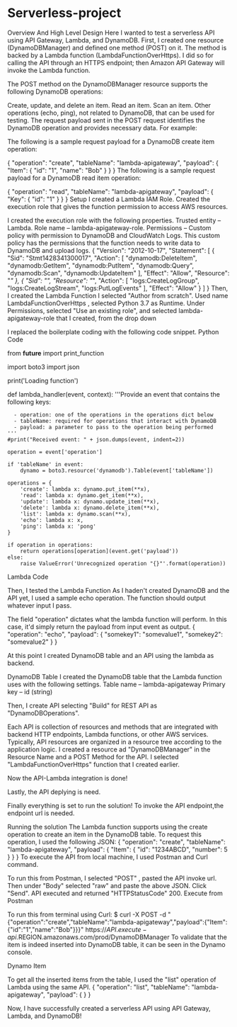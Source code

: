 # Serverless-project

Overview And High Level Design
Here I wanted to test a serverless API using API Gateway, Lambda, and DynamoDB.
First, I created one resource (DynamoDBManager) and defined one method (POST) on it. The method is backed by a Lambda function (LambdaFunctionOverHttps). I did so for calling the API through an HTTPS endpoint; then Amazon API Gateway will invoke the Lambda function.

The POST method on the DynamoDBManager resource supports the following DynamoDB operations:

Create, update, and delete an item.
Read an item.
Scan an item.
Other operations (echo, ping), not related to DynamoDB, that can be used for testing.
The request payload sent in the POST request identifies the DynamoDB operation and provides necessary data. For example:

The following is a sample request payload for a DynamoDB create item operation:

{
    "operation": "create",
    "tableName": "lambda-apigateway",
    "payload": {
        "Item": {
            "id": "1",
            "name": "Bob"
        }
    }
}
The following is a sample request payload for a DynamoDB read item operation:

{
    "operation": "read",
    "tableName": "lambda-apigateway",
    "payload": {
        "Key": {
            "id": "1"
        }
    }
}
Setup
I created a Lambda IAM Role. Created the execution role that gives the function permission to access AWS resources.

I created the execution role with the following properties.
Trusted entity – Lambda.
Role name – lambda-apigateway-role.
Permissions – Custom policy with permission to DynamoDB and CloudWatch Logs. This custom policy has the permissions that the function needs to write data to DynamoDB and upload logs.
{
"Version": "2012-10-17",
"Statement": [
{
  "Sid": "Stmt1428341300017",
  "Action": [
    "dynamodb:DeleteItem",
    "dynamodb:GetItem",
    "dynamodb:PutItem",
    "dynamodb:Query",
    "dynamodb:Scan",
    "dynamodb:UpdateItem"
  ],
  "Effect": "Allow",
  "Resource": "*"
},
{
  "Sid": "",
  "Resource": "*",
  "Action": [
    "logs:CreateLogGroup",
    "logs:CreateLogStream",
    "logs:PutLogEvents"
  ],
  "Effect": "Allow"
}
]
}
Then, I created the Lambda Function
I selected "Author from scratch". Used name LambdaFunctionOverHttps , selected Python 3.7 as Runtime. Under Permissions, selected "Use an existing role", and selected lambda-apigateway-role that I created, from the drop down


I replaced the boilerplate coding with the following code snippet.
Python Code

from __future__ import print_function

import boto3
import json

print('Loading function')


def lambda_handler(event, context):
    '''Provide an event that contains the following keys:

      - operation: one of the operations in the operations dict below
      - tableName: required for operations that interact with DynamoDB
      - payload: a parameter to pass to the operation being performed
    '''
    #print("Received event: " + json.dumps(event, indent=2))

    operation = event['operation']

    if 'tableName' in event:
        dynamo = boto3.resource('dynamodb').Table(event['tableName'])

    operations = {
        'create': lambda x: dynamo.put_item(**x),
        'read': lambda x: dynamo.get_item(**x),
        'update': lambda x: dynamo.update_item(**x),
        'delete': lambda x: dynamo.delete_item(**x),
        'list': lambda x: dynamo.scan(**x),
        'echo': lambda x: x,
        'ping': lambda x: 'pong'
    }

    if operation in operations:
        return operations[operation](event.get('payload'))
    else:
        raise ValueError('Unrecognized operation "{}"'.format(operation))
Lambda Code

Then, I tested the Lambda Function
As I haden't created DynamoDB and the API yet, I used a sample echo operation. The function should output whatever input I pass.

The field "operation" dictates what the lambda function will perform. In this case, it'd simply return the payload from input event as output.
{
    "operation": "echo",
    "payload": {
        "somekey1": "somevalue1",
        "somekey2": "somevalue2"
    }
}

At this point I created DynamoDB table and an API using the lambda as backend.

DynamoDB Table
I created the DynamoDB table that the Lambda function uses with the following settings.
Table name – lambda-apigateway
Primary key – id (string)

Then, I create API selecting "Build" for REST API as "DynamoDBOperations".

Each API is collection of resources and methods that are integrated with backend HTTP endpoints, Lambda functions, or other AWS services. Typically, API resources are organized in a resource tree according to the application logic.
I created a resource ad "DynamoDBManager" in the Resource Name and a POST Method for the API. I selected "LambdaFunctionOverHttps" function that I created earlier. 

Now the API-Lambda integration is done!

Lastly, the API deplying is need.

Finally everything is set to run the solution! To invoke the API endpoint,the endpoint url is needed. 

Running the solution
The Lambda function supports using the create operation to create an item in the DynamoDB table. To request this operation, I used the following JSON:
{
    "operation": "create",
    "tableName": "lambda-apigateway",
    "payload": {
        "Item": {
            "id": "1234ABCD",
            "number": 5
        }
    }
}
To execute the API from local machine, I used Postman and Curl command.

To run this from Postman, I selected "POST" , pasted the API invoke url. Then under "Body" selected "raw" and paste the above JSON. Click "Send". API executed and returned "HTTPStatusCode" 200.
Execute from Postman

To run this from terminal using Curl:
$ curl -X POST -d "{\"operation\":\"create\",\"tableName\":\"lambda-apigateway\",\"payload\":{\"Item\":{\"id\":\"1\",\"name\":\"Bob\"}}}" https://$API.execute-api.$REGION.amazonaws.com/prod/DynamoDBManager
To validate that the item is indeed inserted into DynamoDB table, it can be seen in the Dynamo console.

Dynamo Item

To get all the inserted items from the table, I used the "list" operation of Lambda using the same API.
{
    "operation": "list",
    "tableName": "lambda-apigateway",
    "payload": {
    }
}

Now, I have successfully created a serverless API using API Gateway, Lambda, and DynamoDB!

